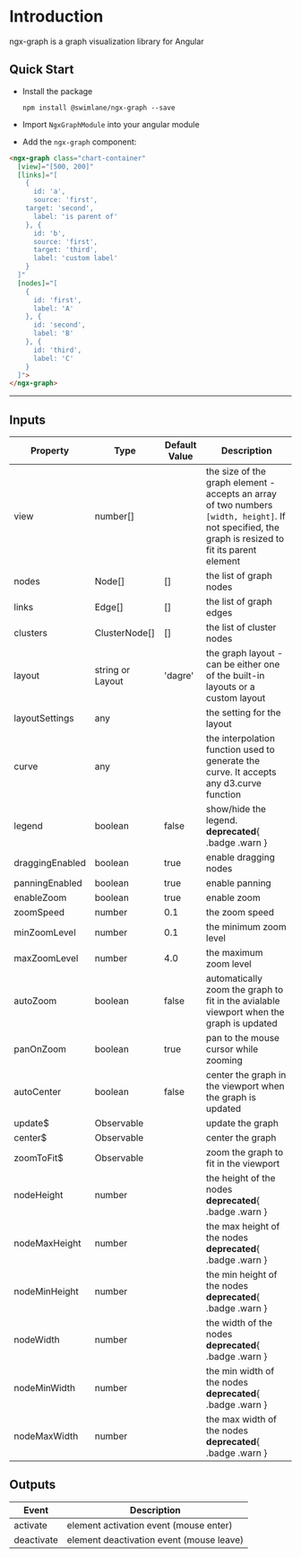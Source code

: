 # Introduction

ngx-graph is a graph visualization library for Angular

## Quick Start

- Install the package

  `npm install @swimlane/ngx-graph --save`

- Import `NgxGraphModule` into your angular module
- Add the `ngx-graph` component:

```html { playground }
<ngx-graph class="chart-container"
  [view]="[500, 200]"
  [links]="[
    {
      id: 'a',
      source: 'first',
    target: 'second',
      label: 'is parent of'
    }, {
      id: 'b',
      source: 'first',
      target: 'third',
      label: 'custom label'
    }
  ]"
  [nodes]="[
    {
      id: 'first',
      label: 'A'
    }, {
      id: 'second',
      label: 'B'
    }, {
      id: 'third',
      label: 'C'
    }
  ]">
</ngx-graph>
```

---

## Inputs

| Property        | Type             | Default Value | Description                                                                                                                                         |
| --------------- | ---------------- | ------------- | --------------------------------------------------------------------------------------------------------------------------------------------------- |
| view            | number[]         |               | the size of the graph element - accepts an array of two numbers `[width, height]`. If not specified, the graph is resized to fit its parent element |
| nodes           | Node[]           | []            | the list of graph nodes                                                                                                                             |
| links           | Edge[]           | []            | the list of graph edges                                                                                                                             |
| clusters        | ClusterNode[]    | []            | the list of cluster nodes                                                                                                                           |
| layout          | string or Layout | 'dagre'       | the graph layout - can be either one of the built-in layouts or a custom layout                                                                     |
| layoutSettings  | any              |               | the setting for the layout                                                                                                                          |
| curve           | any              |               | the interpolation function used to generate the curve. It accepts any d3.curve function                                                             |
| legend          | boolean          | false         | show/hide the legend. **deprecated**{ .badge .warn }                                                                                                |
| draggingEnabled | boolean          | true          | enable dragging nodes                                                                                                                               |
| panningEnabled  | boolean          | true          | enable panning                                                                                                                                      |
| enableZoom      | boolean          | true          | enable zoom                                                                                                                                         |
| zoomSpeed       | number           | 0.1           | the zoom speed                                                                                                                                      |
| minZoomLevel    | number           | 0.1           | the minimum zoom level                                                                                                                              |
| maxZoomLevel    | number           | 4.0           | the maximum zoom level                                                                                                                              |
| autoZoom        | boolean          | false         | automatically zoom the graph to fit in the avialable viewport when the graph is updated                                                             |
| panOnZoom       | boolean          | true          | pan to the mouse cursor while zooming                                                                                                               |
| autoCenter      | boolean          | false         | center the graph in the viewport when the graph is updated                                                                                          |
| update$         | Observable       |               | update the graph                                                                                                                                    |
| center$         | Observable       |               | center the graph                                                                                                                                    |
| zoomToFit$      | Observable       |               | zoom the graph to fit in the viewport                                                                                                               |
| nodeHeight      | number           |               | the height of the nodes **deprecated**{ .badge .warn }                                                                                              |
| nodeMaxHeight   | number           |               | the max height of the nodes **deprecated**{ .badge .warn }                                                                                          |
| nodeMinHeight   | number           |               | the min height of the nodes **deprecated**{ .badge .warn }                                                                                          |
| nodeWidth       | number           |               | the width of the nodes **deprecated**{ .badge .warn }                                                                                               |
| nodeMinWidth    | number           |               | the min width of the nodes **deprecated**{ .badge .warn }                                                                                           |
| nodeMaxWidth    | number           |               | the max width of the nodes **deprecated**{ .badge .warn }                                                                                           |

## Outputs

| Event      | Description                              |
| ---------- | ---------------------------------------- |
| activate   | element activation event (mouse enter)   |
| deactivate | element deactivation event (mouse leave) |
